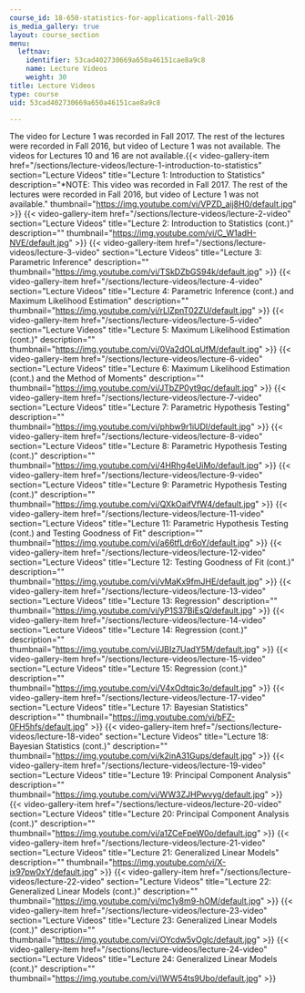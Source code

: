 ```yaml
---
course_id: 18-650-statistics-for-applications-fall-2016
is_media_gallery: true
layout: course_section
menu:
  leftnav:
    identifier: 53cad402730669a650a46151cae8a9c8
    name: Lecture Videos
    weight: 30
title: Lecture Videos
type: course
uid: 53cad402730669a650a46151cae8a9c8

---
```


The video for Lecture 1 was recorded in Fall 2017. The rest of the lectures were recorded in Fall 2016, but video of Lecture 1 was not available. The videos for Lectures 10 and 16 are not available.{{< video-gallery-item href="/sections/lecture-videos/lecture-1-introduction-to-statistics" section="Lecture Videos" title="Lecture 1: Introduction to Statistics" description="*NOTE:  This video was recorded in Fall 2017. The rest of the lectures were recorded in Fall 2016, but video of Lecture 1 was not available." thumbnail="https://img.youtube.com/vi/VPZD_aij8H0/default.jpg" >}} {{< video-gallery-item href="/sections/lecture-videos/lecture-2-video" section="Lecture Videos" title="Lecture 2: Introduction to Statistics (cont.)" description="" thumbnail="https://img.youtube.com/vi/C_W1adH-NVE/default.jpg" >}} {{< video-gallery-item href="/sections/lecture-videos/lecture-3-video" section="Lecture Videos" title="Lecture 3: Parametric Inference" description="" thumbnail="https://img.youtube.com/vi/TSkDZbGS94k/default.jpg" >}} {{< video-gallery-item href="/sections/lecture-videos/lecture-4-video" section="Lecture Videos" title="Lecture 4: Parametric Inference (cont.) and Maximum Likelihood Estimation" description="" thumbnail="https://img.youtube.com/vi/rLlZpnT02ZU/default.jpg" >}} {{< video-gallery-item href="/sections/lecture-videos/lecture-5-video" section="Lecture Videos" title="Lecture 5: Maximum Likelihood Estimation (cont.)" description="" thumbnail="https://img.youtube.com/vi/0Va2dOLqUfM/default.jpg" >}} {{< video-gallery-item href="/sections/lecture-videos/lecture-6-video" section="Lecture Videos" title="Lecture 6: Maximum Likelihood Estimation (cont.) and the Method of Moments" description="" thumbnail="https://img.youtube.com/vi/JTbZP0yt9qc/default.jpg" >}} {{< video-gallery-item href="/sections/lecture-videos/lecture-7-video" section="Lecture Videos" title="Lecture 7: Parametric Hypothesis Testing" description="" thumbnail="https://img.youtube.com/vi/phbw9r1iUDI/default.jpg" >}} {{< video-gallery-item href="/sections/lecture-videos/lecture-8-video" section="Lecture Videos" title="Lecture 8: Parametric Hypothesis Testing (cont.)" description="" thumbnail="https://img.youtube.com/vi/4HRhg4eUiMo/default.jpg" >}} {{< video-gallery-item href="/sections/lecture-videos/lecture-9-video" section="Lecture Videos" title="Lecture 9: Parametric Hypothesis Testing (cont.)" description="" thumbnail="https://img.youtube.com/vi/QXkOaifVfW4/default.jpg" >}} {{< video-gallery-item href="/sections/lecture-videos/lecture-11-video" section="Lecture Videos" title="Lecture 11: Parametric Hypothesis Testing (cont.) and Testing Goodness of Fit" description="" thumbnail="https://img.youtube.com/vi/a66tfLdr6oY/default.jpg" >}} {{< video-gallery-item href="/sections/lecture-videos/lecture-12-video" section="Lecture Videos" title="Lecture 12: Testing Goodness of Fit (cont.)" description="" thumbnail="https://img.youtube.com/vi/vMaKx9fmJHE/default.jpg" >}} {{< video-gallery-item href="/sections/lecture-videos/lecture-13-video" section="Lecture Videos" title="Lecture 13: Regression" description="" thumbnail="https://img.youtube.com/vi/yP1S37BiEsQ/default.jpg" >}} {{< video-gallery-item href="/sections/lecture-videos/lecture-14-video" section="Lecture Videos" title="Lecture 14: Regression (cont.)" description="" thumbnail="https://img.youtube.com/vi/JBIz7UadY5M/default.jpg" >}} {{< video-gallery-item href="/sections/lecture-videos/lecture-15-video" section="Lecture Videos" title="Lecture 15: Regression (cont.)" description="" thumbnail="https://img.youtube.com/vi/V4xOdtqic3o/default.jpg" >}} {{< video-gallery-item href="/sections/lecture-videos/lecture-17-video" section="Lecture Videos" title="Lecture 17: Bayesian Statistics" description="" thumbnail="https://img.youtube.com/vi/bFZ-0FH5hfs/default.jpg" >}} {{< video-gallery-item href="/sections/lecture-videos/lecture-18-video" section="Lecture Videos" title="Lecture 18: Bayesian Statistics (cont.)" description="" thumbnail="https://img.youtube.com/vi/k2inA31Gups/default.jpg" >}} {{< video-gallery-item href="/sections/lecture-videos/lecture-19-video" section="Lecture Videos" title="Lecture 19: Principal Component Analysis" description="" thumbnail="https://img.youtube.com/vi/WW3ZJHPwvyg/default.jpg" >}} {{< video-gallery-item href="/sections/lecture-videos/lecture-20-video" section="Lecture Videos" title="Lecture 20: Principal Component Analysis (cont.)" description="" thumbnail="https://img.youtube.com/vi/a1ZCeFpeW0o/default.jpg" >}} {{< video-gallery-item href="/sections/lecture-videos/lecture-21-video" section="Lecture Videos" title="Lecture 21: Generalized Linear Models" description="" thumbnail="https://img.youtube.com/vi/X-ix97pw0xY/default.jpg" >}} {{< video-gallery-item href="/sections/lecture-videos/lecture-22-video" section="Lecture Videos" title="Lecture 22: Generalized Linear Models (cont.)" description="" thumbnail="https://img.youtube.com/vi/mc1y8m9-hOM/default.jpg" >}} {{< video-gallery-item href="/sections/lecture-videos/lecture-23-video" section="Lecture Videos" title="Lecture 23: Generalized Linear Models (cont.)" description="" thumbnail="https://img.youtube.com/vi/OYcdw5vOgIc/default.jpg" >}} {{< video-gallery-item href="/sections/lecture-videos/lecture-24-video" section="Lecture Videos" title="Lecture 24: Generalized Linear Models (cont.)" description="" thumbnail="https://img.youtube.com/vi/lWW54ts9Ubo/default.jpg" >}}